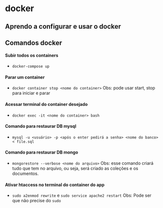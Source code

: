 # docker

## Aprendo a configurar e usar o docker


## Comandos docker
#### Subir todos os containers
* ```docker-compose up```
#### Parar um container
* ```docker container stop <nome do container>``` Obs: pode usar start, stop  para iniciar e parar
#### Acessar terminal do container desejado
* ```docker exec -it <nome do container> bash```
#### Comando para restaurar DB mysql
* ```mysql -u <usuário> -p <após o enter pedirá a senha> <nome do banco> < file.sql```
#### Comando para restaurar DB mongo
* ```mongorestore --verbose <nome do arquivo>``` Obs: esse comando criará tudo que tem no arquivo, ou seja, será criado as coleções e os documentos.

#### Ativar htaccess no terminal do container do app
* ```sudo a2enmod rewrite``` e ```sudo service apache2 restart``` Obs: Pode ser que não precise do ```sudo```
